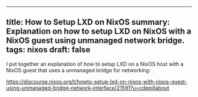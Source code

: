 ------------------------------------------------------
title: How to Setup LXD on NixOS
summary: Explanation on how to setup LXD on NixOS with a NixOS guest using unmanaged network bridge.
tags: nixos
draft: false
------------------------------------------------------

I put together an explanation of how to setup LXD on a NixOS host with a NixOS guest that uses a unmanaged bridge for networking:

<https://discourse.nixos.org/t/howto-setup-lxd-on-nixos-with-nixos-guest-using-unmanaged-bridge-network-interface/21591?u=cdepillabout>


<!-- Here's the full text of the Discourse post incase if ever gets taken down or something. -->

<!--

I recently setup LXD on my NixOS machine in order to run a guest NixOS container.

LXD has a lot of configuration options, and it is sometimes difficult to figure out the right setup for your use-case.  Networking is especially complex.  LXD has support for many different types of networking setups.  By default, LXD pushes you to use what they refer to as a [managed bridge network](https://linuxcontainers.org/lxd/docs/master/reference/network_bridge/).  In this setup, when you launch a container, LXD will create a [bridge interface](https://wiki.archlinux.org/title/network_bridge) for you automatically for networking in your container.  It then runs `dnsmasq` on your host to do things like DNS and DHCP inside your containers.

While these managed bridge networks are convenient, I found that `dnsmasq` would frequently crash.  I would then lose networking in my container until I restarted LXD.  I realized that I didn't need anything `dnsqmasq` was providing, so I instead setup LXD to use an _unmanaged bridge network_.

An unmanaged bridge network is where you setup a bridge interface on your own, and just hand it to LXD to use.  In this setup, LXD doesn't run `dnsmasq`, so you are free to setup DNS/networking between your host and container however you like.  I found this quite difficult to figure out, so I wanted to put together a guide for anyone else interested.

This guide walks through installing and setting up LXD on the host, creating the LXD NixOS image, and running the LXD NixOS container.

## Setting up the LXD host

The following NixOS module will install LXD and setup a bridge interface that we will use.  It also sets up things like firewall rules and a NAT for accessing the internet from our container.  Comments are inline:

```nix
# This module enables LXD.
#
# This sets up networking for an unmanaged bridge to be used with LXD.
#
# Note that by default LXD uses a managed bridge, that also runs dnsmasq to do
# things like DNS and DHCP to your containers.  I don't need all of that, and
# dnsmasq seems to crash quite often, so this module just sets up an unmanaged
# bridge.

{ config, lib, pkgs, ...}:

{
  # Enable LXD.
  virtualisation.lxd = {
    enable = true;

    # This turns on a few sysctl settings that the LXD documentation recommends
    # for running in production.
    recommendedSysctlSettings = true;
  };

  # This enables lxcfs, which is a FUSE fs that sets up some things so that
  # things like /proc and cgroups work better in lxd containers.
  # See https://linuxcontainers.org/lxcfs/introduction/ for more info.
  #
  # Also note that the lxcfs NixOS option says that in order to make use of
  # lxcfs in the container, you need to include the following NixOS setting
  # in the NixOS container guest configuration:
  #
  # virtualisation.lxc.defaultConfig = "lxc.include = ''${pkgs.lxcfs}/share/lxc/config/common.conf.d/00-lxcfs.conf";
  virtualisation.lxc.lxcfs.enable = true;

  # This sets up a bridge called "mylxdbr0".  This is used to provide NAT'd
  # internet to the guest.  This bridge is manipulated directly by lxd, so we
  # don't need to specify any bridged interfaces here.
  networking.bridges = { mylxdbr0.interfaces = []; };

  # Add an IP address to the bridge interface.
  networking.localCommands = ''
    ip address add 192.168.57.1/24 dev mylxdbr0
  '';

  # Firewall commands allowing traffic to go in and out of the bridge interface
  # (and to the guest LXD instance).  Also sets up the actual NAT masquerade rule.
  networking.firewall.extraCommands = ''
    iptables -A INPUT -i mylxdbr0 -m comment --comment "my rule for LXD network mylxdbr0" -j ACCEPT

    # These three technically aren't needed, since by default the FORWARD and
    # OUTPUT firewalls accept everything everything, but lets keep them in just
    # in case.
    iptables -A FORWARD -o mylxdbr0 -m comment --comment "my rule for LXD network mylxdbr0" -j ACCEPT
    iptables -A FORWARD -i mylxdbr0 -m comment --comment "my rule for LXD network mylxdbr0" -j ACCEPT
    iptables -A OUTPUT -o mylxdbr0 -m comment --comment "my rule for LXD network mylxdbr0" -j ACCEPT

    iptables -t nat -A POSTROUTING -s 192.168.57.0/24 ! -d 192.168.57.0/24 -m comment --comment "my rule for LXD network mylxdbr0" -j MASQUERADE
  '';

  # ip forwarding is needed for NAT'ing to work.
  boot.kernel.sysctl = {
    "net.ipv4.conf.all.forwarding" = true;
    "net.ipv4.conf.default.forwarding" = true;
  };

  # kernel module for forwarding to work
  boot.kernelModules = [ "nf_nat_ftp" ];
}
```

The big take-away from this is that LXD is installed, and we have a bridge interface called `mylxdbr0` that we can use.

I ran this on both nixos-22.05 at commit `c06d5fa9c60`, and nixos-unstable at commit `2da64a81275b68`.  Both of these commits are from around 2022-09-09.

## Setting up LXD

One of the unfortunate things about LXD is that it requires some manual setup.  Unlike most other things in NixOS, LXD is not fully declarative.

Before running `lxc` (the command to interact with the LXD daemon) for the first time, you need to initialize it and setup the default container settings.  You can do this interactively with the command `lxc init`, or you could do this semi-declaratively by passing `lxc init` a "preseed" file with all the settings we want to use:

```console
$ cat my-preseed-file.yaml
config:
  images.auto_update_interval: "0"
networks: {}
storage_pools:
- config:
    source: /var/lib/lxd/storage-pools/default
  description: ""
  name: default
  driver: dir
profiles:
- config: {}
  description: Default LXD profile
  devices:
    root:
      path: /
      pool: default
      type: disk
  name: default
projects:
- config:
    features.images: "true"
    features.networks: "true"
    features.profiles: "true"
    features.storage.volumes: "true"
  description: Default LXD project
  name: default
```

Then tell `lxc` to use this:

```console
$ lxd init --preseed < my-preseed-file.yaml
```

The things to note about this preseed file:

- It sets up a `root` device that just uses a file on disk.  This is simple, but you might want to explicitly run `lxc init` if you want to setup something like a ZFS-backed root filesystem.
- This does not setup a `network`.  We'll explicitly add our unmanaged bridge interface in a later step.

Now we need to create the guest LXD NixOS image.

## Create NixOS image for use as LXD guest

The [`nixos-generators`](https://github.com/nix-community/nixos-generators) tool makes it easy to create a NixOS image for LXD.

First, you need a `configuration.nix` for the NixOS guest in your current directory.  Here's the `configuration.nix` I'm using.  Most things are commented in-line:

```nix
{ config, pkgs, lib, modulesPath, ... }:

{
  imports =
    [ # Need to load some defaults for running in an lxc container.
      # This is explained in:
      # https://github.com/nix-community/nixos-generators/issues/79
      "${modulesPath}/virtualisation/lxc-container.nix"

      # other modules:
      ...
    ];

  # This doesn't do _everything_ we need, because `boot.isContainer` is
  # specifically talking about light-weight NixOS containers, not LXC. But it
  # does at least gives us something to start with.
  boot.isContainer = true;

  # These are the locales that we want to enable.
  i18n.supportedLocales = [ "C.UTF-8/UTF-8" "en_US.UTF-8/UTF-8" "ja_JP.UTF-8/UTF-8" ];

  # Make sure Xlibs are enabled like normal.  This is disabled by
  # lxc-container.nix in imports.
  environment.noXlibs = false;

  # Make sure command-not-found is enabled.  This is disabled by
  # lxc-container.nix in imports.
  programs.command-not-found.enable = true;

  # Disable nixos documentation because it is annoying to build.
  documentation.nixos.enable = false;

  # Make sure documentation for NixOS programs are installed.
  # This is disabled by lxc-container.nix in imports.
  documentation.enable = true;

  # `boot.isContainer` implies NIX_REMOTE = "daemon"
  # (with the comment "Use the host's nix-daemon")
  # We don't want to use the host's nix-daemon.
  environment.variables.NIX_REMOTE = lib.mkForce "";

  # Suppress daemons which will vomit to the log about their unhappiness
  systemd.services."console-getty".enable = false;
  systemd.services."getty@".enable = false;

  # Use flakes
  nix = {
    package = pkgs.nixUnstable;
    extraOptions = ''
      experimental-features = nix-command flakes
    '';
   };

  # We assume that LXD will create this eth1 interface for us.  But we don't
  # use DHCP, so we configure it statically.
  networking.interfaces.eth1.ipv4.addresses = [{
    address = "192.168.57.50";
    prefixLength = 24;
  }];

  # We can access the internet through this interface.
  networking.defaultGateway = {
    address = "192.168.57.1";
    interface = "eth1";
  };

  # The eth1 interface in this container can only be accessed from my laptop
  # (the host).  Unless the host in compromised, I should be able to trust all
  # traffic coming over this interface.
  networking.firewall.trustedInterfaces = [
    "eth1"
  ];

  # Since we don't use DHCP, we need to set our own nameservers.
  networking.nameservers = [ "8.8.4.4" "8.8.8.8" ];

  networking.hostName = "lxc-nixos";

  # This value determines the NixOS release with which your system is to be
  # compatible, in order to avoid breaking some software such as database
  # servers. You should change this only after NixOS release notes say you
  # should.
  system.stateVersion = "22.05"; # Did you read the comment?
}
```

There shouldn't be anything too surprising in here.  You may want to add some other modules to `imports` if you want to install extra programs or services.

Now that you have this `configuration.nix`, you can use `nixos-generators` to create the LXD image:

```console
$ nix-shell -p nixos-generators
$ METAIMG="$(nixos-generate -f lxc-metadata)"
$ IMG="$(nixos-generate -c ./configuration.nix -f lxc)"
```

You can now import this image into LXD.  The image is named `nixos`:

```console
$ lxc image import --alias nixos "${METAIMG}" "${IMG}"
```

Show the image:

```console
$ lxc image show
```

Next we need to create a container based on this image.

## Create the NixOS container

Now we create a container based on this image.  The container is named `lxc-nixos`:

```console
$ lxc init nixos lxc-nixos -c security.nesting=true
```

`-c security.nesting=true` is necessary for using Nix's sandbox in the container.  You probably want to enable this if you intend to build with Nix in the container.

You must now add the unmanaged bridge interface on the host to the container:

```console
$ lxc config device add lxc-nixos eth1 nic nictype=bridged parent=mylxdbr0
```

This command adds a device called `eth1` to the instance `lxc-nixos` where the host interface is called `mylxdbr0`.  The interface in the container will also get called `eth1`.

## Run the NixOS container

You can now finally run the container:

```console
$ lxc start lxc-nixos
```

You can use the following command to confirm the container is running, and confirm the IP address was set correctly in the guest NixOS configuration:

```console
$ lxc list
```

You can start a shell in the container to play around:

```console
$ lxc exec lxc-nixos -- /run/current-system/sw/bin/bash
```

From here, I generally setup the container so I can SSH into it.  I then access the container with `ssh` from the host:

```console
$ ssh me@192.168.57.50
```

You can stop the container by either running `sudo poweroff` from within the container, or from the host:

```console
$ lxc stop lxc-nixos
```

## Conclusion

Following these steps should set you up with an LXD NixOS container.  Setting up a container with an unmanaged bridge is a little bit more work than just using a managed bridge, but a little more robust since you don't need to have `dnsmasq` running on the host.

## Additional Documentation

Here are a few links you might find interesting:

-   <https://srid.ca/lxc-nixos>

    This is an explanation of how to create and use an LXC image on NixOS.  Many of the above steps are originally based on this explanation.

-   [`nixpkgs/nixos/tests/lxd.nix`](https://github.com/NixOS/nixpkgs/blob/6b29af2b84aea67176da8ccb949555e705a04550/nixos/tests/lxd.nix)

    NixOS test for creating LXD image and using it.  This also performs at least some of the above steps.  Since it is a NixOS test, you can be fairly certain it works.

-   <https://discuss.linuxcontainers.org/t/error-starting-instance-with-unmanaged-bridge-about-ovs-vsctl-not-being-found/15068>

    This is a question I asked on the LXD Discourse about how to create an unmanaged bridge.  I had a bunch of trouble figuring this out (but it was mostly because I don't know anything about bridges).

-   <https://discourse.nixos.org/t/example-config-for-nixos-as-host-for-lxd-lxc-containers/14322/2>

    This is an explanation of how to setup LXD declaratively on NixOS.  This might help someone who isn't satisfied with running `lxd init` themselves.

-->

